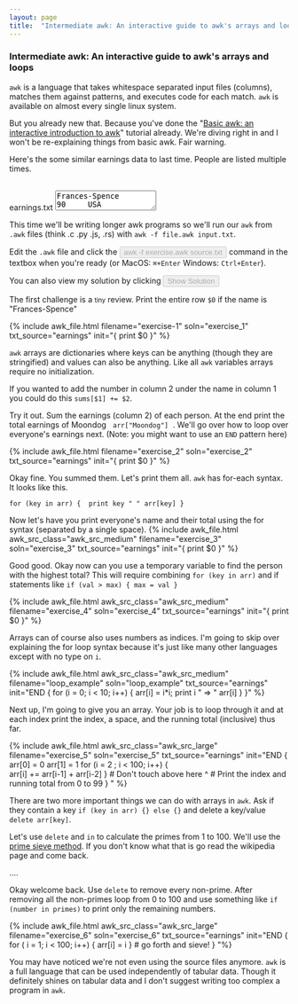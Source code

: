 ```yaml
---
layout: page
title:  "Intermediate awk: An interactive guide to awk's arrays and loops"
---
```


### Intermediate awk: An interactive guide to awk's arrays and loops

<link rel="stylesheet" href="assets/main.css">
<script src="/assets/awk.js?3"></script>
<script src="/assets/awk_tutorial_2.js?2"></script>

`awk` is a language that takes whitespace separated input files (columns), matches them against patterns, and executes
code for each match.
`awk` is available on almost every single linux system.

But you already new that. Because you've done the "[Basic awk: an interactive introduction to awk](/projects/awk.html)" 
tutorial already. We're diving right in and I won't be re-explaining things from basic awk. Fair warning. 

Here's the some similar earnings data to last time. People are listed multiple times. 

<div class="awk"><br/>
<span class="awk_file_name_hover">earnings.txt</span>
<textarea aria-label="Earnings text source file" class="awk_text" id="earnings">
Frances-Spence         90     USA
菅義偉                  72     JP
Nate                   -21    USA
Nate                   22     USA
Nate                   -65    USA
Moondog                83     USA
Moondog                24     USA
Michael-Fastbender     42     USA
沈向洋                  54     CN
Jordan-Etude           13     USA
Aditi-Acharya          83     IN
차미영                   41     KR
Frances-Spence         -80    USA
Frances-Spence         43     USA
Navya-Reddy            55     IN
Moondog                13     USA
Bolade-Ibrahim         28     NG
Bolade-Ibrahim         -10    NG
Jean-Bartik            87     USA
Leslie-Lamport         80     USA
</textarea>
</div>

This time we'll be writing longer awk programs so we'll run our `awk` from `.awk` files (think .c .py .js, .rs) with `awk -f file.awk input.txt`.

Edit the `.awk` file and click the 
<button disabled class='awk_example_button'>awk -f exercise.awk source.txt</button> 
command in the textbox when you're ready (or MacOS: `⌘+Enter` Windows: `Ctrl+Enter`).

You can also view my solution by clicking <button disabled class='awk_example_button'>Show Solution</button>

The first challenge is a <small>tiny</small> review. Print the entire row `$0` if the name is "Frances-Spence"

{% include awk_file.html filename="exercise-1" soln="exercise_1" txt_source="earnings" init="{ print $0 }" %} 

`awk` arrays are dictionaries where keys can be anything (though they are stringified) and values can also be anything. 
Like all `awk` variables arrays require no initialization. 

If you wanted to add the number in column 2 under the name in column 1 you could do this `sums[$1] += $2`.

Try it out. Sum the earnings (column 2) of each person. At the end print the total earnings of Moondog &nbsp; `arr["Moondog"]` &nbsp;. We'll go over how to loop
over everyone's earnings next. (Note: you might want to use an `END` pattern here)


{% include awk_file.html filename="exercise_2" soln="exercise_2" txt_source="earnings" init="{ print $0 }" %} 

Okay fine. You summed them. Let's print them all. `awk` has for-each syntax. It looks like this.

`for (key in arr) {  print key " " arr[key] }`

Now let's have you print everyone's name and their total using the for syntax (separated by a single space).
{% include awk_file.html awk_src_class="awk_src_medium" filename="exercise_3" soln="exercise_3" txt_source="earnings" init="{ print $0 }" %} 


Good good. Okay now can you use a temporary variable to find the person with the highest total? This will require
combining `for (key in arr)` and if statements like `if (val > max) { max = val }` 

{% include awk_file.html awk_src_class="awk_src_medium" filename="exercise_4" soln="exercise_4" txt_source="earnings" init="{ print $0 }" %}

Arrays can of course also uses numbers as indices. 
I'm going to skip over explaining the for loop syntax because it's just like many other languages except with no type on `i`.

{% include awk_file.html awk_src_class="awk_src_medium" filename="loop_example" soln="loop_example" txt_source="earnings" 
init="END {
    for (i = 0; i < 10; i++) {
        arr[i] = i*i;
        print i \" => \" arr[i]
    }
}" %}



Next up, I'm going to give you an array. Your job is to loop through it and at each index print the index, a space, and the running total (inclusive) thus far.

{% include awk_file.html awk_src_class="awk_src_large" filename="exercise_5" soln="exercise_5" txt_source="earnings" init="END {
    arr[0] = 0
    arr[1] = 1
    for (i = 2 ; i < 100; i++) {        
        arr[i] += arr[i-1] + arr[i-2]
    }
    # Don't touch above here ^
    # Print the index and running total from 0 to 99
}
" %}

There are two more important things we can do with arrays in `awk`. Ask if they contain a key `if (key in arr) {} else {}` and delete a key/value &nbsp; `delete arr[key]`.

Let's use `delete` and `in` to calculate the primes from 1 to 100. We'll use the [prime sieve method](https://en.wikipedia.org/wiki/Sieve_of_Eratosthenes). 
If you don't know what that is go read the wikipedia page and come back. 


....

Okay welcome back. Use `delete` to remove every non-prime. After removing all the non-primes loop from 0 to 100 and use something like `if (number in primes)` to print
only the remaining numbers.

{% include awk_file.html awk_src_class="awk_src_large" filename="exercise_6" soln="exercise_6" txt_source="earnings" init="END {
    for ( i = 1; i < 100; i++) {
        arr[i] = i
    }
    # go forth and sieve!
} "%}

You may have noticed we're not even using the source files anymore. `awk` is a full language that can be used independently of tabular data.
Though it definitely shines on tabular data and I don't suggest writing too complex a program in `awk`.
